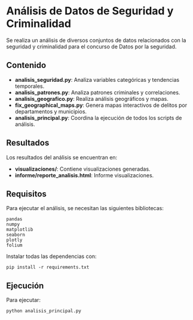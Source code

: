 # Análisis de Datos de Seguridad y Criminalidad

Se realiza un análisis de diversos conjuntos de datos relacionados con la seguridad y criminalidad para el concurso de Datos por la seguridad.

## Contenido

- **analisis_seguridad.py**: Analiza variables categóricas y tendencias temporales.
- **analisis_patrones.py**: Analiza patrones criminales y correlaciones.
- **analisis_geografico.py**: Realiza análisis geográficos y mapas.
- **fix_geographical_maps.py**: Genera mapas interactivos de delitos por departamentos y municipios.
- **analisis_principal.py**: Coordina la ejecución de todos los scripts de análisis.

## Resultados

Los resultados del análisis se encuentran en:

- **visualizaciones/**: Contiene visualizaciones generadas.
- **informe/reporte_analisis.html**: Informe visualizaciones.

## Requisitos

Para ejecutar el análisis, se necesitan las siguientes bibliotecas:

```
pandas
numpy
matplotlib
seaborn
plotly
folium
```

Instalar todas las dependencias con:

```
pip install -r requirements.txt
```

## Ejecución

Para ejecutar:

```
python analisis_principal.py
```

